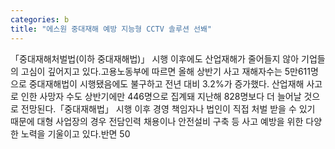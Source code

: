 ```yaml
---
categories: b
title: "에스원 중대재해 예방 지능형 CCTV 솔루션 선봬"
---
```

「중대재해처벌법(이하 중대재해법)」 시행 이후에도 산업재해가 줄어들지 않아 기업들의 고심이 깊어지고 있다.고용노동부에 따르면 올해 상반기 사고 재해자수는 5만611명으로 중대재해법이 시행됐음에도 불구하고 전년 대비 3.2%가 증가했다. 산업재해 사고로 인한 사망자 수도 상반기에만 446명으로 집계돼 지난해 828명보다 더 늘어날 것으로 전망된다.「중대재해법」 시행 이후 경영 책임자나 법인이 직접 처벌 받을 수 있기 때문에 대형 사업장의 경우 전담인력 채용이나 안전설비 구축 등 사고 예방을 위한 다양한 노력을 기울이고 있다.반면 50